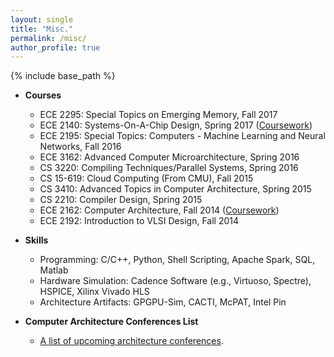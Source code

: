 ```yaml
---
layout: single
title: "Misc."
permalink: /misc/
author_profile: true
---
```


{% include base_path %}

* **Courses**
    * ECE 2295: Special Topics on Emerging Memory, Fall 2017
    * ECE 2140: Systems-On-A-Chip Design, Spring 2017 ([Coursework](https://github.com/wew55/ece2140))
    * ECE 2195: Special Topics: Computers - Machine Learning and Neural Networks, Fall 2016
    * ECE 3162: Advanced Computer Microarchitecture, Spring 2016
    * CS 3220: Compiling Techniques/Parallel Systems, Spring 2016
    * CS 15-619: Cloud Computing (From CMU), Fall 2015
    * CS 3410: Advanced Topics in Computer Architecture, Spring 2015
    * CS 2210: Compiler Design, Spring 2015
    * ECE 2162: Computer Architecture, Fall 2014 ([Coursework](https://github.com/wew55/Tomasulo))
    * ECE 2192: Introduction to VLSI Design, Fall 2014

* **Skills**
    * Programming: C/C++, Python, Shell Scripting, Apache Spark, SQL, Matlab
    * Hardware Simulation: Cadence Software (e.g., Virtuoso, Spectre), HSPICE, Xilinx Vivado HLS
    * Architecture Artifacts: GPGPU-Sim, CACTI, McPAT, Intel Pin
    
* **Computer Architecture Conferences List**
    * [A list of upcoming architecture conferences](http://confsearch.ethz.ch/confsearch/faces/pages/staticresults.jsp?query=ics%20hpdc%20spaa%20podc%20asap%20pact%20icpp%20cases%20islped%20sc%20iccad%20codes%20iccd%20micro%20asplos%20hpca%20date%20isca%20dac%20icdcs%20cgo%20hipeac%20ipdps%20aspdac&graphicView=1&sortMode=1).
